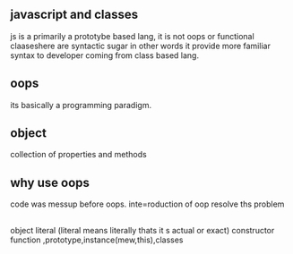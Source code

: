 ## javascript and classes
js is a  primarily a prototybe based lang, it is not oops or functional claaseshere are syntactic sugar in other words it provide more familiar syntax to developer coming from class based lang.
## oops
its basically  a programming paradigm.

## object
collection of properties and methods
## why use oops
code was messup before oops. inte=roduction of oop resolve ths problem
##
object literal (literal means literally thats it s actual  or exact)
constructor function ,prototype,instance(mew,this),classes

